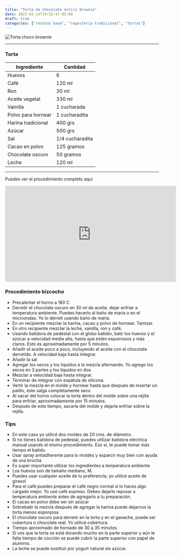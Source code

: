 ```yaml
---
title: "Torta de Chocolate estilo Brownie"
date: 2023-02-14T19:52:47-05:00
draft: true
categories: ["recetas base", "reposteria tradicional", "tortas"]
---
```

![Torta choco brownie](../../images/torta_choco_brownie.jpg)
___
### Torta

| Ingrediente | Cantidad |
| ----------- | ----------- |
| Huevos | 6 |
| Café | 120 ml |
| Ron | 30 ml |
| Aceite vegetal | 330 ml |
| Vainilla | 1 cucharada|
| Polvo para hornear | 1 cucharadita |
| Harina tradicional| 400 grs |
| Azúcar | 500 grs |
| Sal | 1/4 cucharadita |
| Cacao en polvo| 125 gramos |
| Chocolate oscuro| 50 gramos |
| Leche | 120 ml |
___

Puedes ver el procedimiento completo aquí
<iframe width="560" height="315" src="https://www.youtube.com/embed/7Pq7NLYaVnk" title="YouTube video player" frameborder="0" allow="accelerometer; autoplay; clipboard-write; encrypted-media; gyroscope; picture-in-picture" allowfullscreen></iframe>

### Procedimiento bizcocho
- Precalentar el horno a 180 C
- Derretir el chocolate oscuro en 30 ml de aceite, dejar enfriar a temperatura ambiente. Puedes hacerlo al baño de maria o en el microondas. Yo lo derretí usando baño de maria.
- En un recipiente mezclar la harina, cacao y polvo de hornear. Tamizar.
- En otro recipiente mezclar la leche, vainilla, ron y café.
- Usando batidora de pedestal con el globo batidor, batir los huevos y el azúcar a velocidad media alta, hasta que estén espumosos y más claros. Esto es aproximadamente por 5 minutos.
- Añadir el aceite poco a poco, incluyendo el aceite con el chocolate derretido. A velocidad baja hasta integrar.
- Añadir la sal
- Agregar los secos y los líquidos a la mezcla alternando. Yo agrego los secos en 3 partes y los líquidos en dos.
- Mezclar a velocidad baja hasta integrar.
- Terminar de integrar con espátula de silicona.
- Vertir la mezcla en el molde y hornear hasta que después de insertar un palillo, éste salga completamente seco
- Al sacar del horno colocar la torta dentro del molde sobre una rejilla para enfriar, aproximadamente por 15 minutos.
- Después de este tiempo, sacarla del molde y dejarla enfriar sobre la rejilla.


### Tips
- En este caso yo utilicé dos moldes de 20 cms. de diámetro.
- Si no tienes batidora de pedestal, puedes utilizar batidora eléctrica manual usando el mismo procedimiento. Eso si, te puede tomar más tiempo el batido.
- Usar spray antiadherente para lo moldes y esparcir muy bien con ayuda de una brocha
- Es super importante utilizar los ingredientes a temperatura ambiente
- Los huevos son de tamaño mediano, M.
- Puedes usar cualquier aceite de tu preferencia, yo utilicé aceite de girasol
- Para el café puedes preparar el café negro normal si lo haces algo cargado mejor. Yo usé café expreso. Debes dejarlo reposar a temperatura ambiente antes de agregarlo a tu preparación.
- El cacao en polvo debe ser sin azúcar
- Sobrebatir la mezcla después de agregar la harina puede dejarnos la torta menos esponjosa 
- El chocolate oscuro para derretir en la torta y en el ganache, puede ser cobertura o chocolate real. Yo utilicé cobertura.
- Tiempo aproximado de hornado de 30 a 35 minutos.
- Si ves que la torta se está dorando mucho en la parte superior y aún le falta tiempo de cocción se puede cubrir la parte superior con papel de aluminio.
- La leche se puede sustituir por yogurt natural sin azúcar.


